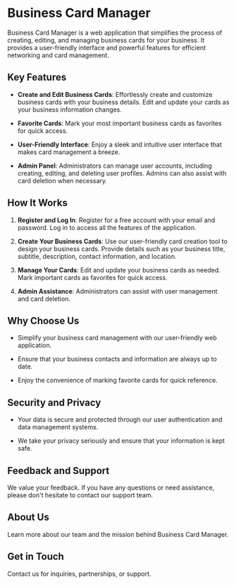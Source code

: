 # Business Card Manager

Business Card Manager is a web application that simplifies the process of creating, editing, and managing business cards for your business. It provides a user-friendly interface and powerful features for efficient networking and card management.

## Key Features

- **Create and Edit Business Cards**: Effortlessly create and customize business cards with your business details. Edit and update your cards as your business information changes.

- **Favorite Cards**: Mark your most important business cards as favorites for quick access.

- **User-Friendly Interface**: Enjoy a sleek and intuitive user interface that makes card management a breeze.

- **Admin Panel**: Administrators can manage user accounts, including creating, editing, and deleting user profiles. Admins can also assist with card deletion when necessary.

## How It Works

1. **Register and Log In**: Register for a free account with your email and password. Log in to access all the features of the application.

2. **Create Your Business Cards**: Use our user-friendly card creation tool to design your business cards. Provide details such as your business title, subtitle, description, contact information, and location.

3. **Manage Your Cards**: Edit and update your business cards as needed. Mark important cards as favorites for quick access.

4. **Admin Assistance**: Administrators can assist with user management and card deletion.

## Why Choose Us

- Simplify your business card management with our user-friendly web application.

- Ensure that your business contacts and information are always up to date.

- Enjoy the convenience of marking favorite cards for quick reference.

## Security and Privacy

- Your data is secure and protected through our user authentication and data management systems.

- We take your privacy seriously and ensure that your information is kept safe.

## Feedback and Support

We value your feedback. If you have any questions or need assistance, please don't hesitate to contact our support team.

## About Us

Learn more about our team and the mission behind Business Card Manager.

## Get in Touch

Contact us for inquiries, partnerships, or support.
